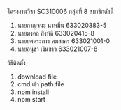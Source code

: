 โครงงานวิชา SC310006 กลุ่มที่ 8 สมาชิกดังนี้ 

1. นายกาญจนะ นาหมื่น 633020383-5
2. นายมงคล สิงห์ดี 	633020415-8
3. นายยศตระการ คมสาคร 	633021001-0
4. นายอนุชา เงินขาว 633021007-8

วิธีติดตั้ง
1. download file 
2. cmd เข้า path file
3. npm install
4. npm start 